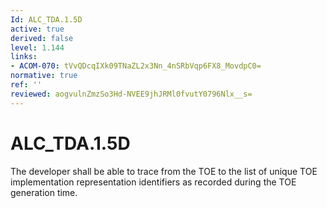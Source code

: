 ```yaml
---
Id: ALC_TDA.1.5D
active: true
derived: false
level: 1.144
links:
- ACOM-070: tVvQDcqIXk09TNaZL2x3Nn_4nSRbVqp6FX8_MovdpC0=
normative: true
ref: ''
reviewed: aogvulnZmzSo3Hd-NVEE9jhJRMl0fvutY0796Nlx__s=
---
```


# ALC_TDA.1.5D

The developer shall be able to trace from the TOE to the list of unique TOE implementation representation identifiers as recorded during the TOE generation time.